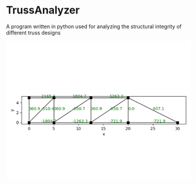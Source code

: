 # TrussAnalyzer
A program written in python used for analyzing the structural integrity of different truss designs

![Example 1](pictures/Axial13.png)
